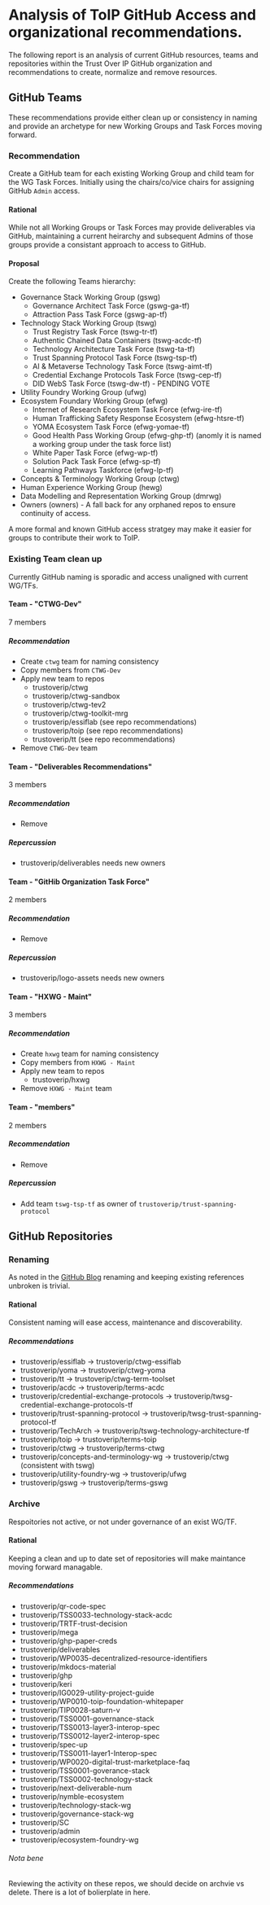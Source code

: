 # Analysis of ToIP GitHub Access and organizational recommendations.

The following report is an analysis of current GitHub resources, teams and repositories within the Trust Over IP GitHub organization and recommendations to create, normalize and remove resources.


## GitHub Teams

These recommendations provide either clean up or consistency in naming and provide an archetype for new Working Groups and Task Forces moving forward.

### Recommendation
Create a GitHub team for each existing Working Group and child team for the WG Task Forces. Initially using the chairs/co/vice chairs for assigning GitHub `Admin` access.

#### Rational
While not all Working Groups or Task Forces may provide deliverables via GitHub, maintaining a current heirarchy and subsequent Admins of those groups provide a consistant approach to access to GitHub.

#### Proposal
Create the following Teams hierarchy:

* Governance Stack Working Group (gswg)
    * Governance Architect Task Force (gswg-ga-tf)
    * Attraction Pass Task Force (gswg-ap-tf)
* Technology Stack Working Group (tswg)
    * Trust Registry Task Force (tswg-tr-tf)
    * Authentic Chained Data Containers (tswg-acdc-tf)
    * Technology Architecture Task Force (tswg-ta-tf)
    * Trust Spanning Protocol Task Force (tswg-tsp-tf)
    * AI & Metaverse Technology Task Force (tswg-aimt-tf)
    * Credential Exchange Protocols Task Force (tswg-cep-tf)
    * DID WebS Task Force (tswg-dw-tf) - PENDING VOTE
* Utility Foundry Working Group (ufwg)
* Ecosystem Foundary Working Group (efwg)
    * Internet of Research Ecosystem Task Force (efwg-ire-tf)
    * Human Trafficking Safety Response Ecosystem (efwg-htsre-tf)
    * YOMA Ecosystem Task Force (efwg-yomae-tf)
    * Good Health Pass Working Group (efwg-ghp-tf) (anomly it is named a working group under the task force list)
    * White Paper Task Force (efwg-wp-tf)
    * Solution Pack Task Force (efwg-sp-tf)
    * Learning Pathways Taskforce (efwg-lp-tf)
* Concepts & Terminology Working Group (ctwg)
* Human Experience Working Group (hewg)
* Data Modelling and Representation Working Group (dmrwg)
* Owners (owners) - A fall back for any orphaned repos to ensure continuity of access.


A more formal and known GitHub access stratgey may make it easier for groups to contribute their work to ToIP.

### Existing Team clean up
Currently GitHub naming is sporadic and access unaligned with current WG/TFs.

#### Team - "CTWG-Dev"
7 members

##### Recommendation
* Create `ctwg` team for naming consistency
* Copy members from `CTWG-Dev`
* Apply new team to repos
    * trustoverip/ctwg
    * trustoverip/ctwg-sandbox
    * trustoverip/ctwg-tev2
    * trustoverip/ctwg-toolkit-mrg
    * trustoverip/essiflab (see repo recommendations)
    * trustoverip/toip (see repo recommendations)
    * trustoverip/tt (see repo recommendations)
* Remove `CTWG-Dev` team


#### Team - "Deliverables Recommendations" 
3 members

##### Recommendation
* Remove

##### Repercussion
* trustoverip/deliverables needs new owners

#### Team - "GitHib Organization Task Force"
2 members

##### Recommendation
* Remove

##### Repercussion
* trustoverip/logo-assets needs new owners

#### Team - "HXWG - Maint"
3 members

##### Recommendation
* Create `hxwg` team for naming consistency
* Copy members from `HXWG - Maint`
* Apply new team to repos
    * trustoverip/hxwg
* Remove `HXWG - Maint` team

#### Team - "members"
2 members

##### Recommendation
* Remove

##### Repercussion
 * Add team `tswg-tsp-tf` as owner of `trustoverip/trust-spanning-protocol`

## GitHub Repositories

### Renaming
As noted in the [GitHub Blog](https://github.blog/2013-05-16-repository-redirects-are-here/) renaming and keeping existing references unbroken is trivial.

#### Rational
Consistent naming will ease access, maintenance and discoverability.

##### Recommendations
 * trustoverip/essiflab -> trustoverip/ctwg-essiflab 
 * trustoverip/yoma -> trustoverip/ctwg-yoma 
 * trustoverip/tt -> trustoverip/ctwg-term-toolset
 * trustoverip/acdc -> trustoverip/terms-acdc
 * trustoverip/credential-exchange-protocols -> trustoverip/twsg-credential-exchange-protocols-tf
 * trustoverip/trust-spanning-protocol -> trustoverip/twsg-trust-spanning-protocol-tf
 * trustoverip/TechArch -> trustoverip/tswg-technology-architecture-tf
 * trustoverip/toip -> trustoverip/terms-toip
 * trustoverip/ctwg -> trustoverip/terms-ctwg
 * trustoverip/concepts-and-terminology-wg -> trustoverip/ctwg (consistent with tswg)
 * trustoverip/utility-foundry-wg -> trustoverip/ufwg
 * trustoverip/gswg -> trustoverip/terms-gswg

### Archive

Respoitories not active, or not under governance of an exist WG/TF.

#### Rational

Keeping a clean and up to date set of repositories will make maintance moving forward managable.

##### Recommendations
* trustoverip/qr-code-spec
* trustoverip/TSS0033-technology-stack-acdc
* trustoverip/TRTF-trust-decision
* trustoverip/mega
* trustoverip/ghp-paper-creds
* trustoverip/deliverables
* trustoverip/WP0035-decentralized-resource-identifiers
* trustoverip/mkdocs-material
* trustoverip/ghp
* trustoverip/keri
* trustoverip/IG0029-utility-project-guide
* trustoverip/WP0010-toip-foundation-whitepaper
* trustoverip/TIP0028-saturn-v
* trustoverip/TSS0001-governance-stack
* trustoverip/TSS0013-layer3-interop-spec
* trustoverip/TSS0012-layer2-interop-spec
* trustoverip/spec-up
* trustoverip/TSS0011-layer1-Interop-spec
* trustoverip/WP0020-digital-trust-marketplace-faq
* trustoverip/TSS0001-goverance-stack
* trustoverip/TSS0002-technology-stack
* trustoverip/next-deliverable-num
* trustoverip/nymble-ecosystem
* trustoverip/technology-stack-wg
* trustoverip/governance-stack-wg
* trustoverip/SC
* trustoverip/admin
* trustoverip/ecosystem-foundry-wg

###### Nota bene
Reviewing the activity on these repos, we should decide on archvie vs delete.
There is a lot of bolierplate in here.
